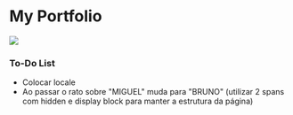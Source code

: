 # My Portfolio 
![](https://i.pinimg.com/736x/49/e5/8e/49e58e06347e5251c93e3ad18f952c56.jpg)
### To-Do List
- Colocar locale
- Ao passar o rato sobre "MIGUEL" muda para "BRUNO" (utilizar 2 spans com hidden e display block para manter a estrutura da página)